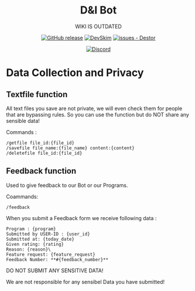 <div align="center">
  
# D&I Bot

WIKI IS OUTDATED

[![GitHub release](https://img.shields.io/github/release/D-I-Projects/Discord-Bot?include_prereleases=&sort=semver&color=blue)](https://github.com/D-I-Projects/Discord-Bot/releases/)
[![DevSkim](https://github.com/D-I-Projects/Discord-Bot/actions/workflows/devskim.yml/badge.svg)](https://github.com/D-I-Projects/Discord-Bot/actions/workflows/devskim.yml)
[![issues - Destor](https://img.shields.io/github/issues/D-I-Projects/Discord-Bot)](https://github.com/D-I-Projects/Discord-Bot/issues)

[![Discord](https://img.shields.io/badge/Discord-5865F2?style=flat&logo=discord&logoColor=white)](https://discord.gg/rfrMnA4XCc)

</div>

# Data Collection and Privacy

## Textfile function
All text files you save are not private, we will even check them for people that are bypassing rules. So you can use the function but do NOT share any sensible data!

Commands : 
```
/getfile file_id:{file_id}
/savefile file_name:{file_name} content:{content}
/deletefile file_id:{file_id}
```


## Feedback function
Used to give feedback to our Bot or our Programs.

Coammands:
```
/feedback
```

When you submit a Feedback form we receive following data : 

```
Program : {program}
Submitted by USER-ID : {user_id}
Submitted at: {today_date}
Given rating: {rating}
Reason: {reason}\
Feature request: {feature_request}
Feedback Number: **#{feedback_number}**
```

DO NOT SUBMIT ANY SENSITIVE DATA!

We are not responsible for any sensibel Data you have submitted!
